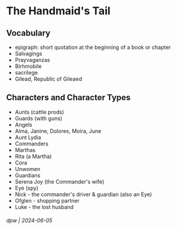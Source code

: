 # The Handmaid's Tail

## Vocabulary

* epigraph: short quotation at the beginning of a book or chapter
* Salvagings
* Prayvaganzas
* Birhmobile
* sacrilege
* Gilead, Republic of Gileaed

## Characters and Character Types

* Aunts (cattle prods)
* Guards (with guns)
* Angels
* Alma, Janine, Dolores, Moira, June
* Aunt Lydia
* Commanders
* Marthas
* Rita (a Martha)
* Cora
* Unwomen
* Guardians
* Serena Joy (the Commander's wife)
* Eye (spy)
* Nick - the commander's driver & guardian (also an Eye)
* Ofglen - shopping partner
* Luke - the lost husband

###### dpw | 2024-06-05
